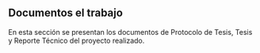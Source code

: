 ## Documentos el trabajo
En esta sección se presentan los documentos de Protocolo de Tesis, Tesis y Reporte Técnico del proyecto realizado.
